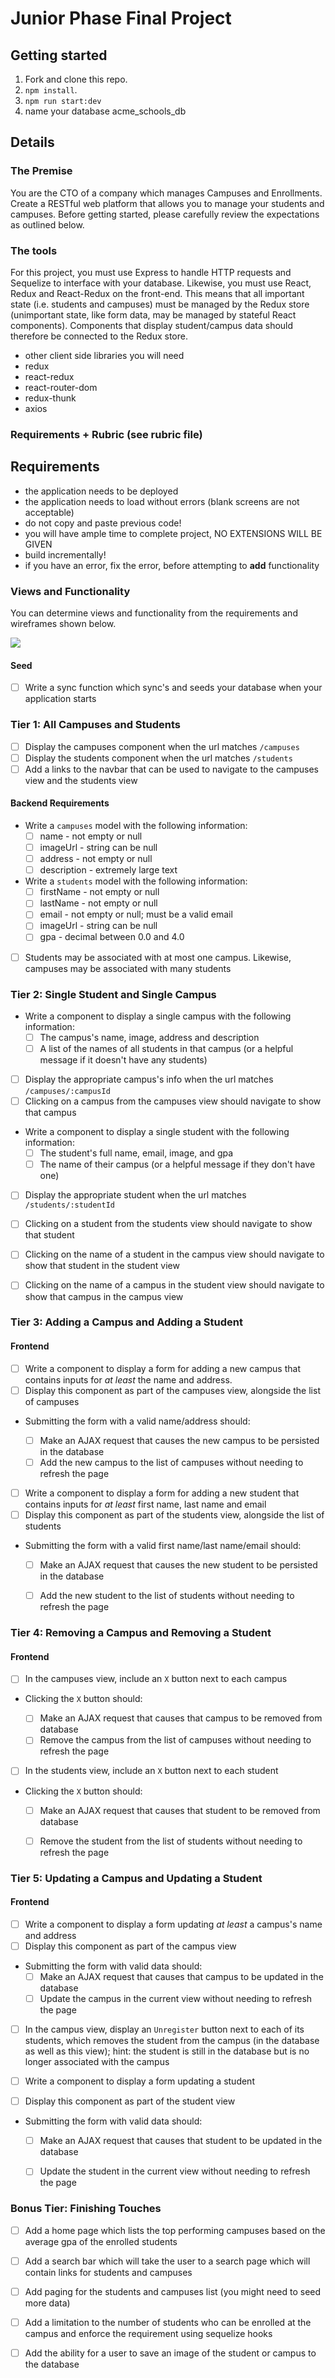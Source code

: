 # Junior Phase Final Project

## Getting started

1. Fork and clone this repo.
2. `npm install`.
3. `npm run start:dev`
4. name your database acme_schools_db
## Details

### The Premise

You are the CTO of a company which manages Campuses and Enrollments. Create a RESTful web platform that allows you to manage your students and campuses. Before getting started, please carefully review the expectations as outlined below.

### The tools

For this project, you must use Express to handle HTTP requests and Sequelize to interface with your database. Likewise, you must use React, Redux and React-Redux on the front-end. This means that all important state (i.e. students and campuses) must be managed by the Redux store (unimportant state, like form data, may be managed by stateful React components). Components that display student/campus data should therefore be connected to the Redux store. 

- other client side libraries you will need
- redux
- react-redux
- react-router-dom
- redux-thunk
- axios

### Requirements + Rubric (see rubric file)

## Requirements

- the application needs to be deployed
- the application needs to load without errors (blank screens are not acceptable)
- do not copy and paste previous code!
- you will have ample time to complete project, NO EXTENSIONS WILL BE GIVEN
- build incrementally! 
- if you have an error, fix the error, before attempting to **add** functionality


### Views and Functionality

You can determine views and functionality from the requirements and wireframes shown below.

<img src='https://github.com/FullstackAcademy/jpfp-template-a-flex/blob/main/wireframes.png' />



#### Seed

- [ ] Write a sync function which sync's and seeds your database when your application starts 

### Tier 1: All Campuses and Students

- [ ] Display the campuses component when the url matches `/campuses`
- [ ] Display the students component when the url matches `/students`
- [ ] Add a links to the navbar that can be used to navigate to the campuses view and the students view

#### Backend Requirements

- Write a `campuses` model with the following information:
  - [ ] name - not empty or null
  - [ ] imageUrl - string can be null 
  - [ ] address - not empty or null
  - [ ] description - extremely large text
- Write a `students` model with the following information:
  - [ ] firstName - not empty or null
  - [ ] lastName - not empty or null
  - [ ] email - not empty or null; must be a valid email
  - [ ] imageUrl - string can be null 
  - [ ] gpa - decimal between 0.0 and 4.0
- [ ] Students may be associated with at most one campus. Likewise, campuses may be associated with many students


### Tier 2: Single Student and Single Campus


- Write a component to display a single campus with the following information:
  - [ ] The campus's name, image, address and description
  - [ ] A list of the names of all students in that campus (or a helpful message if it doesn't have any students)
- [ ] Display the appropriate campus's info when the url matches `/campuses/:campusId`
- [ ] Clicking on a campus from the campuses view should navigate to show that campus

- Write a component to display a single student with the following information:
  - [ ] The student's full name, email, image, and gpa
  - [ ] The name of their campus (or a helpful message if they don't have one)
- [ ] Display the appropriate student when the url matches `/students/:studentId`
- [ ] Clicking on a student from the students view should navigate to show that student

- [ ] Clicking on the name of a student in the campus view should navigate to show that student in the student view
- [ ] Clicking on the name of a campus in the student view should navigate to show that campus in the campus view


### Tier 3: Adding a Campus and Adding a Student


#### Frontend

- [ ] Write a component to display a form for adding a new campus that contains inputs for _at least_ the name and address.
- [ ] Display this component as part of the campuses view, alongside the list of campuses
- Submitting the form with a valid name/address should:

  - [ ] Make an AJAX request that causes the new campus to be persisted in the database
  - [ ] Add the new campus to the list of campuses without needing to refresh the page

- [ ] Write a component to display a form for adding a new student that contains inputs for _at least_ first name, last name and email
- [ ] Display this component as part of the students view, alongside the list of students
- Submitting the form with a valid first name/last name/email should:
  - [ ] Make an AJAX request that causes the new student to be persisted in the database
  - [ ] Add the new student to the list of students without needing to refresh the page



### Tier 4: Removing a Campus and Removing a Student


#### Frontend

- [ ] In the campuses view, include an `X` button next to each campus
- Clicking the `X` button should:

  - [ ] Make an AJAX request that causes that campus to be removed from database
  - [ ] Remove the campus from the list of campuses without needing to refresh the page

- [ ] In the students view, include an `X` button next to each student
- Clicking the `X` button should:
  - [ ] Make an AJAX request that causes that student to be removed from database
  - [ ] Remove the student from the list of students without needing to refresh the page


### Tier 5: Updating a Campus and Updating a Student


#### Frontend

- [ ] Write a component to display a form updating _at least_ a campus's name and address
- [ ] Display this component as part of the campus view
- Submitting the form with valid data should:
  - [ ] Make an AJAX request that causes that campus to be updated in the database
  - [ ] Update the campus in the current view without needing to refresh the page
- [ ] In the campus view, display an `Unregister` button next to each of its students, which removes the student from the campus (in the database as well as this view); hint: the student is still in the database but is no longer associated with the campus

- [ ] Write a component to display a form updating a student
- [ ] Display this component as part of the student view
- Submitting the form with valid data should:
  - [ ] Make an AJAX request that causes that student to be updated in the database
  - [ ] Update the student in the current view without needing to refresh the page



### Bonus Tier: Finishing Touches

- [ ] Add a home page which lists the top performing campuses based on the average gpa of the enrolled students
- [ ] Add a search bar which will take the user to a search page which will contain links for students and campuses
- [ ] Add paging for the students and campuses list (you might need to seed more data)
- [ ] Add a limitation to the number of students who can be enrolled at the campus and enforce the requirement using sequelize hooks
- [ ] Add the ability for a user to save an image of the student or campus to the database








